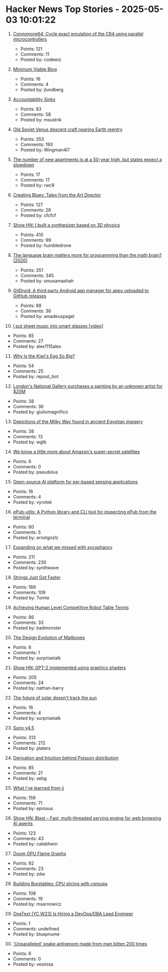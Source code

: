 # Hacker News Top Stories - 2025-05-03 10:01:22

1. [Connomore64: Cycle exact emulation of the C64 using parallel microcontrollers](https://github.com/c1570/Connomore64)
   - Points: 121
   - Comments: 11
   - Posted by: codewiz

2. [Minimum Viable Blog](https://ostwilkens.se/blog/setting-up-blog)
   - Points: 16
   - Comments: 4
   - Posted by: jlundberg

3. [Accountability Sinks](https://250bpm.substack.com/p/accountability-sinks)
   - Points: 83
   - Comments: 58
   - Posted by: msustrik

4. [Old Soviet Venus descent craft nearing Earth reentry](https://www.leonarddavid.com/old-soviet-venus-descent-craft-nearing-earth-reentry/)
   - Points: 353
   - Comments: 193
   - Posted by: Wingman4l7

5. [The number of new apartments is at a 50-year high, but states expect a slowdown](https://oregoncapitalchronicle.com/2025/05/02/the-number-of-new-apartments-is-at-a-50-year-high-but-states-expect-a-slowdown/)
   - Points: 17
   - Comments: 17
   - Posted by: rwc9

6. [Creating Bluey: Tales from the Art Director](https://substack.com/home/post/p-160039885)
   - Points: 127
   - Comments: 28
   - Posted by: cfcfcf

7. [Show HN: I built a synthesizer based on 3D physics](https://anukari.com)
   - Points: 410
   - Comments: 99
   - Posted by: humbledrone

8. [The language brain matters more for programming than the math brain? (2020)](https://massivesci.com/articles/programming-math-language-python-women-in-science/)
   - Points: 351
   - Comments: 345
   - Posted by: smusamashah

9. [GitDroid: A third party Android app manager for apps uploaded to GitHub releases](https://github.com/TechnicJelle/GitDroid)
   - Points: 88
   - Comments: 36
   - Posted by: amadeuspagel

10. [I put sheet music into smart glasses [video]](https://www.youtube.com/watch?v=j36u2i7PKKE)
   - Points: 85
   - Comments: 27
   - Posted by: alex1115alex

11. [Why Is the Kiwi's Egg So Big?](https://www.audubon.org/magazine/why-kiwis-egg-so-big)
   - Points: 54
   - Comments: 25
   - Posted by: repost_bot

12. [London's National Gallery purchases a painting by an unknown artist for $20M](https://www.theartnewspaper.com/2025/05/01/national-gallery-buys-mysterious-altarpiece-for-20m)
   - Points: 38
   - Comments: 36
   - Posted by: giuliomagnifico

13. [Depictions of the Milky Way found in ancient Egyptian imagery](https://phys.org/news/2025-04-depictions-milky-ancient-egyptian-imagery.html)
   - Points: 38
   - Comments: 13
   - Posted by: wglb

14. [We know a little more about Amazon's super-secret satellites](https://arstechnica.com/space/2025/05/we-finally-know-a-little-more-about-amazons-super-secret-satellites/)
   - Points: 6
   - Comments: 0
   - Posted by: pseudolus

15. [Open-source AI platform for ear-based sensing applications](https://open-earable.teco.edu/)
   - Points: 16
   - Comments: 4
   - Posted by: vyrotek

16. [ePub-utils: A Python library and CLI tool for inspecting ePub from the terminal](https://github.com/ernestofgonzalez/epub-utils)
   - Points: 60
   - Comments: 5
   - Posted by: ernstgnzlz

17. [Expanding on what we missed with sycophancy](https://openai.com/index/expanding-on-sycophancy/)
   - Points: 211
   - Comments: 230
   - Posted by: synthwave

18. [Strings Just Got Faster](https://inside.java/2025/05/01/strings-just-got-faster/)
   - Points: 189
   - Comments: 109
   - Posted by: Tomte

19. [Achieving Human Level Competitive Robot Table Tennis](https://sites.google.com/view/competitive-robot-table-tennis/home?pli=1)
   - Points: 86
   - Comments: 33
   - Posted by: badmonster

20. [The Design Evolution of Mailboxes](https://www.core77.com/posts/136597/The-Design-Evolution-of-Mailboxes)
   - Points: 6
   - Comments: 1
   - Posted by: surprisetalk

21. [Show HN: GPT-2 implemented using graphics shaders](https://github.com/nathan-barry/gpt2-webgl)
   - Points: 205
   - Comments: 24
   - Posted by: nathan-barry

22. [The future of solar doesn't track the sun](https://terraformindustries.wordpress.com/2025/04/29/the-future-of-solar-doesnt-track-the-sun/)
   - Points: 16
   - Comments: 4
   - Posted by: surprisetalk

23. [Suno v4.5](https://suno.com/explore/)
   - Points: 313
   - Comments: 212
   - Posted by: platers

24. [Derivation and Intuition behind Poisson distribution](https://antaripasaha.notion.site/Derivation-and-Intuition-behind-Poisson-distribution-1255314a56398062bf9dd9049fb1c396)
   - Points: 85
   - Comments: 21
   - Posted by: sebg

25. [What I've learned from jj](https://zerowidth.com/2025/what-ive-learned-from-jj/)
   - Points: 156
   - Comments: 71
   - Posted by: eproxus

26. [Show HN: Blast – Fast, multi-threaded serving engine for web browsing AI agents](https://github.com/stanford-mast/blast)
   - Points: 123
   - Comments: 43
   - Posted by: calebhwin

27. [Doom GPU Flame Graphs](https://www.brendangregg.com/blog/2025-05-01/doom-gpu-flame-graphs.html)
   - Points: 92
   - Comments: 23
   - Posted by: zdw

28. [Building Burstables: CPU slicing with cgroups](https://www.ubicloud.com/blog/building-burstables-cpu-slicing-with-cgroups)
   - Points: 108
   - Comments: 19
   - Posted by: msarnowicz

29. [OneText (YC W23) Is Hiring a DevOps/DBA Lead Engineer](undefined)
   - Points: 1
   - Comments: undefined
   - Posted by: bluepnume

30. ['Unparalleled' snake antivenom made from man bitten 200 times](https://www.bbc.com/news/articles/cr5d0l7el36o)
   - Points: 6
   - Comments: 0
   - Posted by: vesinisa

